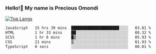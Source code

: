 ### Hello!👋 My name is Precious Omondi 

[![Top Langs](https://github-readme-stats.vercel.app/api/top-langs/?username=Presho99&langs_count=8&theme=dark)](https://github.com/Presho99/github-readme-stats)



<!--START_SECTION:waka-->

```txt
JavaScript   15 hrs 39 mins  █████████████████████░░░░   83.81 %
HTML         1 hr 33 mins    ██░░░░░░░░░░░░░░░░░░░░░░░   08.32 %
SCSS         1 hr 6 mins     █▒░░░░░░░░░░░░░░░░░░░░░░░   05.93 %
CSS          21 mins         ▒░░░░░░░░░░░░░░░░░░░░░░░░   01.93 %
TypeScript   0 secs          ░░░░░░░░░░░░░░░░░░░░░░░░░   00.01 %
```

<!--END_SECTION:waka-->

